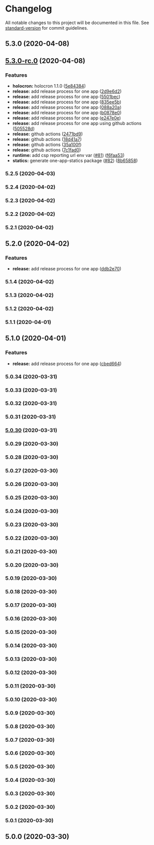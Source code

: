 # Changelog

All notable changes to this project will be documented in this file. See [standard-version](https://github.com/conventional-changelog/standard-version) for commit guidelines.

## 5.3.0 (2020-04-08)

## [5.3.0-rc.0](https://github.com/americanexpress/one-app/compare/v5.2.5...v5.3.0-rc.0) (2020-04-08)


### Features

* **holocron:** holocron 1.1.0 ([5e84384](https://github.com/americanexpress/one-app/commit/5e84384d17a452edd66a058dcdb905182021e5c3))
* **release:** add release process for one app ([2d9e6d2](https://github.com/americanexpress/one-app/commit/2d9e6d242c3f3f33ace525b7cce0e2975f793014))
* **release:** add release process for one app ([5501bec](https://github.com/americanexpress/one-app/commit/5501becb0c98d68211c63c2fd3d3929c423bd57e))
* **release:** add release process for one app ([835ee5b](https://github.com/americanexpress/one-app/commit/835ee5b4eb234aafcee2dd96e9214268cd0fd2e9))
* **release:** add release process for one app ([088a20a](https://github.com/americanexpress/one-app/commit/088a20a85804d20f9e7d12edb2157a01eabc91dd))
* **release:** add release process for one app ([b0878e0](https://github.com/americanexpress/one-app/commit/b0878e06158382c84b7942f10b782332f7571887))
* **release:** add release process for one app ([e247e0e](https://github.com/americanexpress/one-app/commit/e247e0e63ef9992b2bb76ea62bf7c3f13820bc03))
* **release:** add release process for one app using github actions ([505528d](https://github.com/americanexpress/one-app/commit/505528d3e8ad9774e2272aa8a30b1203d6a7f36f))
* **release:** github actions ([2471bd9](https://github.com/americanexpress/one-app/commit/2471bd9ef7fb13727628fa96c7b72ffdc7806f4c))
* **release:** github actions ([18d41a7](https://github.com/americanexpress/one-app/commit/18d41a716123943402d8ee17c77ab15703399a10))
* **release:** github actions ([35a100f](https://github.com/americanexpress/one-app/commit/35a100f74521aca3e1ed373d227fedb85691aa1d))
* **release:** github actions ([7c1fad0](https://github.com/americanexpress/one-app/commit/7c1fad0c815f63747956ccd47595a67651ab8be6))
* **runtime:** add csp reporting url env var ([#81](https://github.com/americanexpress/one-app/issues/81)) ([f6faa53](https://github.com/americanexpress/one-app/commit/f6faa53bbdbf3f841c4609bbdc1fad5922ffe901))
* **statics:** generate one-app-statics package ([#82](https://github.com/americanexpress/one-app/issues/82)) ([8b65858](https://github.com/americanexpress/one-app/commit/8b658587d6cdced36b245642374b70af79a67b69))

### 5.2.5 (2020-04-03)

### 5.2.4 (2020-04-02)

### 5.2.3 (2020-04-02)

### 5.2.2 (2020-04-02)

### 5.2.1 (2020-04-02)

## 5.2.0 (2020-04-02)


### Features

* **release:** add release process for one app ([ddb2e70](https://github.com/americanexpress/one-app/commit/ddb2e7075800054199c3021f658f61c203926f41))

### 5.1.4 (2020-04-02)

### 5.1.3 (2020-04-02)

### 5.1.2 (2020-04-02)

### 5.1.1 (2020-04-01)

## 5.1.0 (2020-04-01)


### Features

* **release:** add release process for one app ([cbed664](https://github.com/americanexpress/one-app/commit/cbed664365c373b05a57fabc186edd38517b7ec3))

### 5.0.34 (2020-03-31)

### 5.0.33 (2020-03-31)

### 5.0.32 (2020-03-31)

### 5.0.31 (2020-03-31)

### [5.0.30](https://github.com/americanexpress/one-app/compare/v5.0.29...v5.0.30) (2020-03-31)

### 5.0.29 (2020-03-30)

### 5.0.28 (2020-03-30)

### 5.0.27 (2020-03-30)

### 5.0.26 (2020-03-30)

### 5.0.25 (2020-03-30)

### 5.0.24 (2020-03-30)

### 5.0.23 (2020-03-30)

### 5.0.22 (2020-03-30)

### 5.0.21 (2020-03-30)

### 5.0.20 (2020-03-30)

### 5.0.19 (2020-03-30)

### 5.0.18 (2020-03-30)

### 5.0.17 (2020-03-30)

### 5.0.16 (2020-03-30)

### 5.0.15 (2020-03-30)

### 5.0.14 (2020-03-30)

### 5.0.13 (2020-03-30)

### 5.0.12 (2020-03-30)

### 5.0.11 (2020-03-30)

### 5.0.10 (2020-03-30)

### 5.0.9 (2020-03-30)

### 5.0.8 (2020-03-30)

### 5.0.7 (2020-03-30)

### 5.0.6 (2020-03-30)

### 5.0.5 (2020-03-30)

### 5.0.4 (2020-03-30)

### 5.0.3 (2020-03-30)

### 5.0.2 (2020-03-30)

### 5.0.1 (2020-03-30)

## 5.0.0 (2020-03-30)
